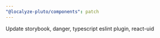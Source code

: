 ```yaml
---
"@localyze-pluto/components": patch
---
```


Update storybook, danger, typescript eslint plugin, react-uid
